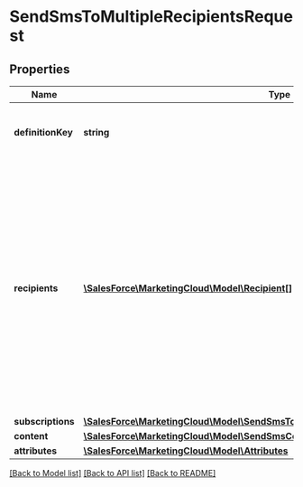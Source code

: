 # SendSmsToMultipleRecipientsRequest

## Properties
Name | Type | Description | Notes
------------ | ------------- | ------------- | -------------
**definitionKey** | **string** | Unique, user-generated key to access the definition object. | 
**recipients** | [**\SalesForce\MarketingCloud\Model\Recipient[]**](Recipient.md) | Array of recipient objects that contain parameters and metadata for the recipients, such as send tracking and personalization attributes. Use this parameter to send to multiple recipients in one request. Use either the recipient or recipients parameter, but not both. | 
**subscriptions** | [**\SalesForce\MarketingCloud\Model\SendSmsToMultipleRecipientsSubscriptionsRequest**](SendSmsToMultipleRecipientsSubscriptionsRequest.md) |  | [optional] 
**content** | [**\SalesForce\MarketingCloud\Model\SendSmsContentRequest**](SendSmsContentRequest.md) |  | [optional] 
**attributes** | [**\SalesForce\MarketingCloud\Model\Attributes**](Attributes.md) |  | [optional] 

[[Back to Model list]](../README.md#documentation-for-models) [[Back to API list]](../README.md#documentation-for-api-endpoints) [[Back to README]](../README.md)


